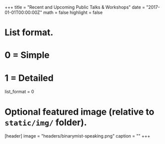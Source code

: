 +++
title = "Recent and Upcoming Public Talks & Workshops"
date = "2017-01-01T00:00:00Z"
math = false
highlight = false

# List format.
#   0 = Simple
#   1 = Detailed
list_format = 0

# Optional featured image (relative to `static/img/` folder).
[header]
image = "headers/binarymist-speaking.png"
caption = ""
+++

<br>

